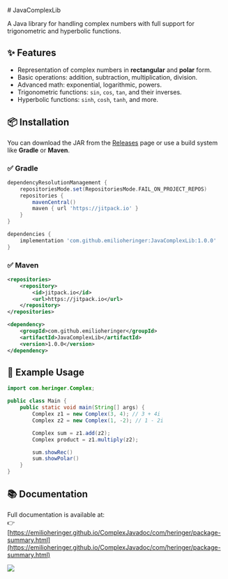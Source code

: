 ﻿﻿# JavaComplexLib

A Java library for handling complex numbers with full support for trigonometric and hyperbolic functions.

## ✨ Features

- Representation of complex numbers in **rectangular** and **polar** form.
- Basic operations: addition, subtraction, multiplication, division.
- Advanced math: exponential, logarithmic, powers.
- Trigonometric functions: `sin`, `cos`, `tan`, and their inverses.
- Hyperbolic functions: `sinh`, `cosh`, `tanh`, and more.

## 📦 Installation

You can download the JAR from the [Releases](https://github.com/emilioheringer/JavaComplexLib/releases) page or use a build system like **Gradle** or **Maven**.

### ✅ Gradle

```gradle
dependencyResolutionManagement {
    repositoriesMode.set(RepositoriesMode.FAIL_ON_PROJECT_REPOS)
    repositories {
        mavenCentral()
        maven { url 'https://jitpack.io' }
    }
}

dependencies {
    implementation 'com.github.emilioheringer:JavaComplexLib:1.0.0'
}
```

### ✅ Maven

```xml
<repositories>
    <repository>
        <id>jitpack.io</id>
        <url>https://jitpack.io</url>
    </repository>
</repositories>

<dependency>
    <groupId>com.github.emilioheringer</groupId>
    <artifactId>JavaComplexLib</artifactId>
    <version>1.0.0</version>
</dependency>
```

## 🧪 Example Usage

```java
import com.heringer.Complex;

public class Main {
    public static void main(String[] args) {
        Complex z1 = new Complex(3, 4); // 3 + 4i
        Complex z2 = new Complex(1, -2); // 1 - 2i

        Complex sum = z1.add(z2);
        Complex product = z1.multiply(z2);

        sum.showRec()
        sum.showPolar()
    }
}
```

## 📚 Documentation

Full documentation is available at:  
👉 [https://emilioheringer.github.io/ComplexJavadoc/com/heringer/package-summary.html](https://emilioheringer.github.io/ComplexJavadoc/com/heringer/package-summary.html)

[![](https://jitpack.io/v/emilioheringer/ComplexNumberJava.svg)](https://jitpack.io/#emilioheringer/ComplexNumberJava)
